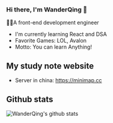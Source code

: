 ### Hi there, I'm WanderQing 👋
👷🏼A front-end development engineer
  
  - I'm currently learning React and DSA
  - Favorite Games: LOL, Avalon
  - Motto: You can learn Anything!

## My study note website

- Server in china: https://minimap.cc

## Github stats
![WanderQing's github stats](https://github-readme-stats.vercel.app/api?username=WanderQing&show_icons=true&theme=radical)
